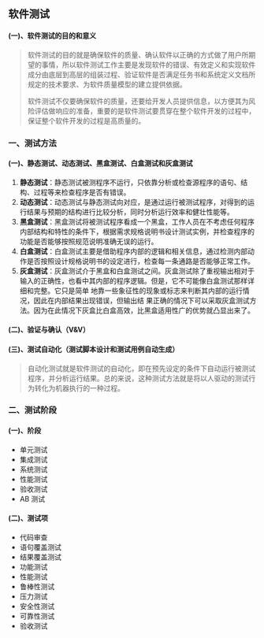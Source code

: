 ## 软件测试

#### (一)、软件测试的目的和意义

> 软件测试的目的就是确保软件的质量、确认软件以正确的方式做了用户所期望的事情，所以软件测试工作主要是发现软件的错误、有效定义和实现软件成分由底层到高层的组装过程、验证软件是否满足任务书和系统定义文档所规定的技术要求、为软件质量模型的建立提供依据。
>
> 软件测试不仅要确保软件的质量，还要给开发人员提供信息，以方便其为风险评估做响应的准备，重要的是软件测试要贯穿在整个软件开发的过程中，保证整个软件开发的过程是高质量的。

### 一、测试方法

#### (一)、静态测试、动态测试、黑盒测试、白盒测试和灰盒测试

1. **静态测试**：静态测试被测程序不运行，只依靠分析或检查源程序的语句、结构、过程等来检查程序是否有错误。
2. **动态测试**：动态测试与静态测试向对应，是通过运行被测试程序，对得到的运行结果与预期的结构进行比较分析，同时分析运行效率和健壮性能等。
3. **黑盒测试**：黑盒测试将被测试程序看成一个黑盒，工作人员在不考虑任何程序内部结构和特性的条件下，根据需求规格说明书设计测试实例，并检查程序的功能是否能够按照规范说明准确无误的运行。
4. **白盒测试**：白盒测试主要是借助程序内部的逻辑和相关信息，通过检测内部动作是否按照设计规格说明书的设定进行，检查每一条通路是否能够正常工作。
5. **灰盒测试**：灰盒测试介于黑盒和白盒测试之间。灰盒测试除了重视输出相对于输入的正确性，也看中其内部的程序逻辑。但是，它不可能像白盒测试那样详细和完整。它只是简单 地靠一些象征性的现象或标志来判断其内部的运行情况，因此在内部结果出现错误，但输出结 果正确的情况下可以采取灰盒测试方法。因为在此情况下灰盒比白盒高效，比黑盒适用性广的优势就凸显出来了。

#### (二)、验证与确认（V&V）

#### (三)、测试自动化（测试脚本设计和测试用例自动生成）

> 自动化测试就是软件测试的自动化，即在预先设定的条件下自动运行被测试程序，并分析运行结果。总的来说，这种测试方法就是将以人驱动的测试行为转化为机器执行的一种过程。



### 二、测试阶段

#### (一)、阶段

- 单元测试
- 集成测试
- 系统测试
- 性能测试
- 验收测试
- AB 测试

#### (二)、测试项

- 代码审查
- 语句覆盖测试
- 结果覆盖测试
- 功能测试
- 性能测试
- 鲁棒性测试
- 压力测试
- 安全性测试
- 可靠性测试
- 验收测试